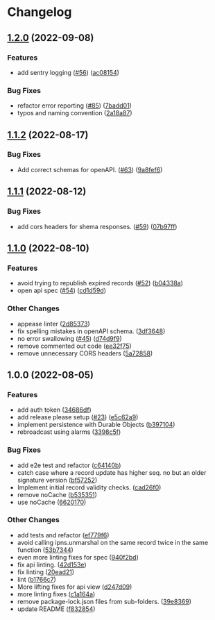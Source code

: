 # Changelog

## [1.2.0](https://github.com/web3-storage/w3name/compare/api-v1.1.2...api-v1.2.0) (2022-09-08)


### Features

* add sentry logging ([#56](https://github.com/web3-storage/w3name/issues/56)) ([ac08154](https://github.com/web3-storage/w3name/commit/ac08154805bcc19e8ee4de0ec7e8e3e0af8db382))


### Bug Fixes

* refactor error reporting ([#85](https://github.com/web3-storage/w3name/issues/85)) ([7badd01](https://github.com/web3-storage/w3name/commit/7badd01e0d1c24b297abeec3c67429352ffd2b0f))
* typos and naming convention ([2a18a87](https://github.com/web3-storage/w3name/commit/2a18a87db56fe0df1cf9f2cdf97b00a2d9deae61))

## [1.1.2](https://github.com/web3-storage/w3name/compare/api-v1.1.1...api-v1.1.2) (2022-08-17)


### Bug Fixes

* Add correct schemas for openAPI. ([#63](https://github.com/web3-storage/w3name/issues/63)) ([9a8fef6](https://github.com/web3-storage/w3name/commit/9a8fef65aa0876d1e59d63984740aad321748165))

## [1.1.1](https://github.com/web3-storage/w3name/compare/api-v1.1.0...api-v1.1.1) (2022-08-12)


### Bug Fixes

* add cors headers for shema responses. ([#59](https://github.com/web3-storage/w3name/issues/59)) ([07b97ff](https://github.com/web3-storage/w3name/commit/07b97ff1f10db8eb83b2076eb4319f1c48b97715))

## [1.1.0](https://github.com/web3-storage/w3name/compare/api-v1.0.0...api-v1.1.0) (2022-08-10)


### Features

* avoid trying to republish expired records ([#52](https://github.com/web3-storage/w3name/issues/52)) ([b04338a](https://github.com/web3-storage/w3name/commit/b04338a8b7a35ba6c6488a6d7ef632855cba32b4))
* open api spec ([#54](https://github.com/web3-storage/w3name/issues/54)) ([cd1d59d](https://github.com/web3-storage/w3name/commit/cd1d59d7352634632623f2692a05a2b7c0e7599a))


### Other Changes

* appease linter ([2d85373](https://github.com/web3-storage/w3name/commit/2d853731f5d634d2c4a7ce9089fd2632b8b6f7b3))
* fix spelling mistakes in openAPI schema. ([3df3648](https://github.com/web3-storage/w3name/commit/3df36480fbb7a8fb94410dee87ecdcdb0ad35b94))
* no error swallowing ([#45](https://github.com/web3-storage/w3name/issues/45)) ([d74d9f9](https://github.com/web3-storage/w3name/commit/d74d9f9566d2641421db1095fbb969929d14f4ff))
* remove commented out code ([ee32f75](https://github.com/web3-storage/w3name/commit/ee32f75730000e911d5f122223b3770da7810325))
* remove unnecessary CORS headers ([5a72858](https://github.com/web3-storage/w3name/commit/5a728582161d6204ad9b81e0d1d09a33c4f8f1dc))

## 1.0.0 (2022-08-05)


### Features

* add auth token ([34686df](https://github.com/web3-storage/w3name/commit/34686df169a9ca127c664652eee7e985dd39516e))
* add release please setup ([#23](https://github.com/web3-storage/w3name/issues/23)) ([e5c62a9](https://github.com/web3-storage/w3name/commit/e5c62a9732f070aea040a90986b056abd96691ca))
* implement persistence with Durable Objects ([b397104](https://github.com/web3-storage/w3name/commit/b39710408dffd45214cbd4b2b7afb524e8264b67))
* rebroadcast using alarms ([3398c5f](https://github.com/web3-storage/w3name/commit/3398c5ff95bd4748a0ab9fce5c65613a7ab9097c))


### Bug Fixes

* add e2e test and refactor ([c64140b](https://github.com/web3-storage/w3name/commit/c64140b0460fb11ebb49af1353d1ed4fff63f5d3))
* catch case where a record update has higher seq. no but an older signature version ([bf57252](https://github.com/web3-storage/w3name/commit/bf572525985fff1835c8f94c3bd55211bedbdece))
* Implement initial record validity checks. ([cad26f0](https://github.com/web3-storage/w3name/commit/cad26f036a972067837be4d5b2625a3434f27b32))
* remove noCache ([b535351](https://github.com/web3-storage/w3name/commit/b5353514aaf561e7b1d2e0d8ef51f0f29f1664c8))
* use noCache ([6620170](https://github.com/web3-storage/w3name/commit/662017075339794ad9502aa756aae71c827d4655))


### Other Changes

* add tests and refactor ([ef779f6](https://github.com/web3-storage/w3name/commit/ef779f6639e96797fc941f62691af9f88fe082b9))
* avoid calling ipns.unmarshal on the same record twice in the same function ([53b7344](https://github.com/web3-storage/w3name/commit/53b7344082c408297834c3c318f9a381a778ea8f))
* even more linting fixes for spec ([940f2bd](https://github.com/web3-storage/w3name/commit/940f2bd4016a4e0964dd35c891663b958607811f))
* fix api linting. ([42d153e](https://github.com/web3-storage/w3name/commit/42d153ec403a58c8f6cde753b049161aced12c3c))
* fix linting ([20ead21](https://github.com/web3-storage/w3name/commit/20ead217f1815a5e2bb69dcf801d486277337b15))
* lint ([b1766c7](https://github.com/web3-storage/w3name/commit/b1766c77dcdde69909998adcb2cbb78aa2093d46))
* More lifting fixes for api view ([d247d09](https://github.com/web3-storage/w3name/commit/d247d0999ab0656113357a530b6585aaf6756b03))
* more linting fixes ([c1a164a](https://github.com/web3-storage/w3name/commit/c1a164a1b07f0a6dcabd8dc6c026f1147626c856))
* remove package-lock.json files from sub-folders. ([39e8369](https://github.com/web3-storage/w3name/commit/39e83692cf44a0ebcab2626868da3e46b9ceb09a))
* update README ([f832854](https://github.com/web3-storage/w3name/commit/f832854119db694a2dc9ad727180e1f760a2da00))
